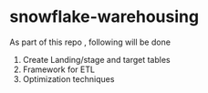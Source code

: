 # snowflake-warehousing

As part of this repo , following will be done 

1. Create Landing/stage and target tables
2. Framework for ETL
3. Optimization techniques 

